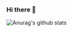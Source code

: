 ### Hi there 👋

![Anurag's github stats](https://github-readme-stats.vercel.app/api?username=ibrahimbroachwala&theme=dark&show_icons=true)

